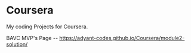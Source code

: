 # Coursera
My coding Projects for Coursera.

BAVC MVP's Page -- https://adyant-codes.github.io/Coursera/module2-solution/
